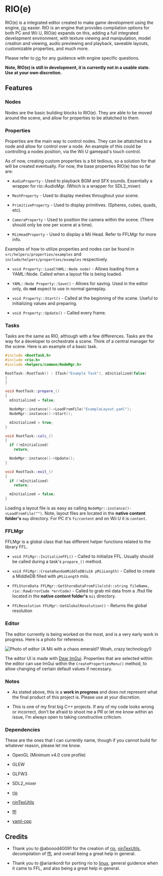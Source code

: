 # RIO(e)

RIO(e) is a integrated editor created to make game development using the engine, [rio](https://github.com/aboood40091/rio) easier. RIO is an engine that provides compilation options for both PC and Wii U, RIO(e) expands on this, adding a full integrated development environment, with texture viewing and manipulation, model creation and viewing, audio previewing and playback, saveable layouts, customizable properties, and much more.

Please refer to [rio](https://github.com/aboood40091/rio) for any guidence with engine specific questions.

**Note, RIO(e) is still in development, it is currently not in a usable state. Use at your own discretion.**

## Features

### Nodes

Nodes are the basic building blocks to RIO(e). They are able to be moved around the scene, and allow for properties to be attatched to them.

### Properties

Properties are the main way to control nodes. They can be attatched to a node and allow for control over a node. An example of this could be controlling a nodes position, via the Wii U gamepad's touch control.

As of now, creating custom properties is a bit tedious, so a solution for that will be created eventually. For now, the base properties RIO(e) has so far are:

- `AudioProperty` - Used to playback BGM and SFX sounds. Essentially a wrapper for rio::AudioMgr. (Which is a wrapper for SDL2_mixer)
  
- `MeshProperty` - Used to display meshes throughout your scene.
  
- `PrimitiveProperty` - Used to display primitives. (Spheres, cubes, quads, etc).
  
- `CameraProperty` - Used to position the camera within the scene. (There should only be one per scene at a time).
  
- `MiiHeadProperty` - Used to display a Mii Head. Refer to FFLMgr for more info.
  

Examples of how to utilize properties and nodes can be found in `src/helpers/properties/examples` and `include/helpers/properties/examples` respectively.

- `void Property::Load(YAML::Node node)` - Allows loading from a YAML::Node. Called when a layout file is being loaded.
  
- `YAML::Node Property::Save()` - Allows for saving. Used in the editor only, do **not** expect to use in normal gameplay.
  
- `void Property::Start()` - Called at the beginning of the scene. Useful to initializing values and preparing.
  
- `void Property::Update()` - Called every frame.
  

### Tasks

Tasks are the same as RIO, although with a few differences. Tasks are the way for a developer to orchestrate a scene. Think of a central manager for the scene. Here is an example of a basic task.

```cpp
#include <RootTask.h>
#include <rio.h>
#include <helpers/common/NodeMgr.h>

RootTask::RootTask() : ITask("Example Task"), mInitialized(false)
{
}

void RootTask::prepare_()
{
  mInitialized = false;

  NodeMgr::instance()->LoadFromFile("ExampleLayout.yaml");
  NodeMgr::instance()->Start();

  mInitialized = true;
}

void RootTask::calc_()
{
  if (!mInitialized)
    return;

  NodeMgr::instance()->Update();
}

void RootTask::exit_()
{
  if (!mInitialized)
    return;

  mInitialized = false;
}
```

Loading a layout file is as easy as calling `NodeMgr::instance()->LoadFromFile("")`. Note, layout files are located in the **native content folder's** `map` directory. For PC it's `fs/content` and on Wii U it is `content`.

### FFLMgr

FFLMgr is a global class that has different helper functions related to the library FFL.

- `void FFLMgr::InitializeFFL()` - Called to initialize FFL. Usually should be called during a task's `prepare_()` method.
  
- `void FFLMgr::CreateRandomMiddleDB(u16 pMiiLength)` - Called to create a MiddleDB filled with `pMiiLength` miis.
  
- `FFLStoreData FFLMgr::GetStoreDataFromFile(std::string fileName, rio::RawErrorCode *errCode)` - Called to grab mii data from a .ffsd file located in the **native content folder's** `mii` directory.
  
- `FFLResolution FFLMgr::GetGlobalResolution()` - Returns the global resolution
  

### Editor

The editor currently is being worked on the most, and is a very early work in progress. Here is a photo for reference.

![Photo of editor](https://raw.githubusercontent.com/NoNameGivenCoder/rio-e/master/readme/Editor_01.png)
(A Mii with a chaos emerald? Woah, crazy technology!)

The editor UI is made with [Dear ImGui](https://github.com/ocornut/imgui). Properties that are selected within the editor can use ImGui within the `CreatePropertiesMenu()` method, to allow changing of certain default values if necessary.

### Notes

- As stated above, this is a **work in progress** and does not represent what the final product of this project is. Please use at your discretion.
  
- This is one of my first big C++ projects. If any of my code looks wrong or incorrect, don't be afraid to shoot me a PR or let me know within an issue, I'm always open to taking constructive criticism.
  

### Dependencies

These are the ones that I can currently name, though if you cannot build for whatever reason, please let me know.

- OpenGL (Minimum v4.0 core profile)
  
- GLEW
  
- GLFW3
  
- SDL2_mixer
  
- [rio](https://github.com/aboood40091/rio)
  
- [ninTexUtils](https://github.com/aboood40091/ninTexUtils/tree/cpp)
  
- [ffl](https://github.com/aboood40091/ffl)
  
- [yaml-cpp](https://github.com/jbeder/yaml-cpp)
  

## Credits

- Thank you to @aboood40091 for the creation of [rio](https://github.com/aboood40091/rio), [ninTexUtils](https://github.com/aboood40091/ninTexUtils/tree/cpp), decompilation of [ffl](https://github.com/aboood40091/ffl), and overall being a great help in general.
  
- Thank you to @ariankordi for porting rio to [linux](https://github.com/ariankordi/rio), general guidence when it came to FFL, and also being a great help in general.
